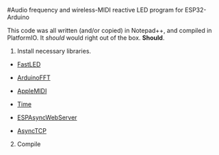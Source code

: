 #Audio frequency and wireless-MIDI reactive LED program for ESP32-Arduino

This code was all written (and/or copied) in Notepad++, and compiled in PlatformIO. It _should_ would right out of the box.
**Should**.

1) Install necessary libraries.

- [FastLED](https://github.com/FastLED/FastLED)

- [ArduinoFFT](https://github.com/kosme/arduinoFFT)

- [AppleMIDI](https://github.com/lathoub/Arduino-AppleMIDI-Library)

- [Time](https://github.com/PaulStoffregen/Time)

- [ESPAsyncWebServer](https://github.com/me-no-dev/ESPAsyncWebServer)

- [AsyncTCP](https://github.com/me-no-dev/AsyncTCP)

2) Compile
